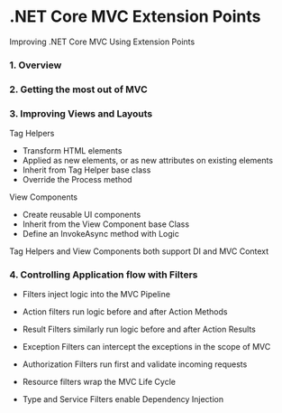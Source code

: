 # .NET Core MVC Extension Points
Improving .NET Core MVC Using Extension Points

### 1. Overview

### 2. Getting the most out of MVC

### 3. Improving Views and Layouts

Tag Helpers
-   Transform HTML elements
- Applied as new elements, or as new attributes on existing elements
- Inherit from Tag Helper base class
- Override the Process method

View Components
- Create reusable UI components
- Inherit from the View Component base Class
- Define an InvokeAsync method with Logic

Tag Helpers and View Components both support DI and MVC Context

### 4. Controlling Application flow with Filters

- Filters inject logic into the MVC Pipeline

- Action filters run logic before and after Action Methods

- Result Filters similarly run logic before and after Action Results

- Exception Filters can intercept the exceptions in the scope of MVC

- Authorization Filters run first and validate incoming requests

- Resource filters wrap the MVC Life Cycle

- Type and Service Filters enable Dependency Injection

